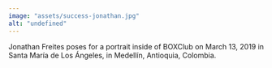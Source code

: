 ```yaml
---
image: "assets/success-jonathan.jpg"
alt: "undefined"
---
```

Jonathan Freites poses for a portrait inside of BOXClub on March 13, 2019 in Santa María de Los Ángeles, in Medellín, Antioquia, Colombia. 
